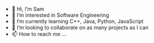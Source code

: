 - 👋 Hi, I’m Sam
- 👀 I’m interested in Software Engineering
- 🌱 I’m currently learning C++, Java, Python, JavaScript
- 💞️ I’m looking to collaborate on as many projects as I can
- 📫 How to reach me ...

<!---
samyi470/samyi470 is a ✨ special ✨ repository because its `README.md` (this file) appears on your GitHub profile.
You can click the Preview link to take a look at your changes.
--->
